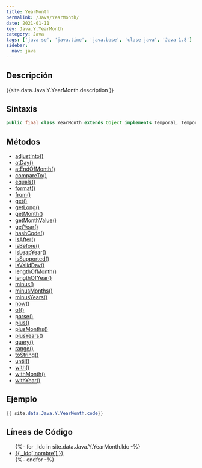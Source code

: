 ```yaml
---
title: YearMonth
permalink: /Java/YearMonth/
date: 2021-01-11
key: Java.Y.YearMonth
category: Java
tags: ['java se', 'java.time', 'java.base', 'clase java', 'Java 1.8']
sidebar: 
  nav: java
---
```


## Descripción
{{site.data.Java.Y.YearMonth.description }}

## Sintaxis
~~~java
public final class YearMonth extends Object implements Temporal, TemporalAdjuster, Comparable<YearMonth>, Serializable
~~~

## Métodos
* [adjustInto()](/Java/YearMonth/adjustInto/)
* [atDay()](/Java/YearMonth/atDay/)
* [atEndOfMonth()](/Java/YearMonth/atEndOfMonth/)
* [compareTo()](/Java/YearMonth/compareTo/)
* [equals()](/Java/YearMonth/equals/)
* [format()](/Java/YearMonth/format/)
* [from()](/Java/YearMonth/from/)
* [get()](/Java/YearMonth/get/)
* [getLong()](/Java/YearMonth/getLong/)
* [getMonth()](/Java/YearMonth/getMonth/)
* [getMonthValue()](/Java/YearMonth/getMonthValue/)
* [getYear()](/Java/YearMonth/getYear/)
* [hashCode()](/Java/YearMonth/hashCode/)
* [isAfter()](/Java/YearMonth/isAfter/)
* [isBefore()](/Java/YearMonth/isBefore/)
* [isLeapYear()](/Java/YearMonth/isLeapYear/)
* [isSupported()](/Java/YearMonth/isSupported/)
* [isValidDay()](/Java/YearMonth/isValidDay/)
* [lengthOfMonth()](/Java/YearMonth/lengthOfMonth/)
* [lengthOfYear()](/Java/YearMonth/lengthOfYear/)
* [minus()](/Java/YearMonth/minus/)
* [minusMonths()](/Java/YearMonth/minusMonths/)
* [minusYears()](/Java/YearMonth/minusYears/)
* [now()](/Java/YearMonth/now/)
* [of()](/Java/YearMonth/of/)
* [parse()](/Java/YearMonth/parse/)
* [plus()](/Java/YearMonth/plus/)
* [plusMonths()](/Java/YearMonth/plusMonths/)
* [plusYears()](/Java/YearMonth/plusYears/)
* [query()](/Java/YearMonth/query/)
* [range()](/Java/YearMonth/range/)
* [toString()](/Java/YearMonth/toString/)
* [until()](/Java/YearMonth/until/)
* [with()](/Java/YearMonth/with/)
* [withMonth()](/Java/YearMonth/withMonth/)
* [withYear()](/Java/YearMonth/withYear/)

## Ejemplo
~~~java
{{ site.data.Java.Y.YearMonth.code}}
~~~

## Líneas de Código
<ul>
{%- for _ldc in site.data.Java.Y.YearMonth.ldc -%}
   <li>
       <a href="{{_ldc['url'] }}">{{ _ldc['nombre'] }}</a>
   </li>
{%- endfor -%}
</ul>
